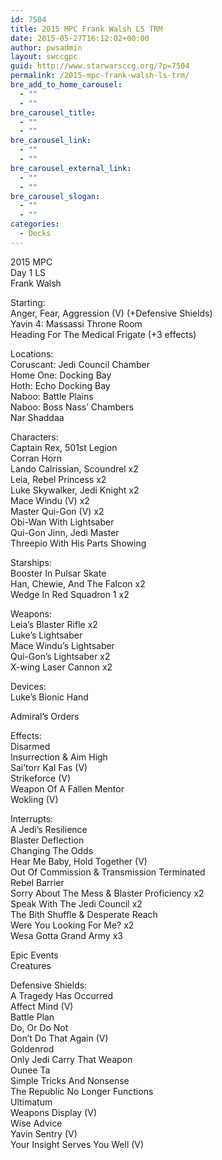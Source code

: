 ```yaml
---
id: 7504
title: 2015 MPC Frank Walsh LS TRM
date: 2015-05-27T16:12:02+00:00
author: pwsadmin
layout: swccgpc
guid: http://www.starwarsccg.org/?p=7504
permalink: /2015-mpc-frank-walsh-ls-trm/
bre_add_to_home_carousel:
  - ""
  - ""
bre_carousel_title:
  - ""
  - ""
bre_carousel_link:
  - ""
  - ""
bre_carousel_external_link:
  - ""
  - ""
bre_carousel_slogan:
  - ""
  - ""
categories:
  - Decks
---
```

2015 MPC  
Day 1 LS  
Frank Walsh

Starting:  
Anger, Fear, Aggression (V) (+Defensive Shields)  
Yavin 4: Massassi Throne Room  
Heading For The Medical Frigate (+3 effects)

Locations:  
Coruscant: Jedi Council Chamber  
Home One: Docking Bay  
Hoth: Echo Docking Bay  
Naboo: Battle Plains  
Naboo: Boss Nass&#8217; Chambers  
Nar Shaddaa

Characters:  
Captain Rex, 501st Legion  
Corran Horn  
Lando Calrissian, Scoundrel x2  
Leia, Rebel Princess x2  
Luke Skywalker, Jedi Knight x2  
Mace Windu (V) x2  
Master Qui-Gon (V) x2  
Obi-Wan With Lightsaber  
Qui-Gon Jinn, Jedi Master  
Threepio With His Parts Showing

Starships:  
Booster In Pulsar Skate  
Han, Chewie, And The Falcon x2  
Wedge In Red Squadron 1 x2

Weapons:  
Leia&#8217;s Blaster Rifle x2  
Luke&#8217;s Lightsaber  
Mace Windu&#8217;s Lightsaber  
Qui-Gon&#8217;s Lightsaber x2  
X-wing Laser Cannon x2

Devices:  
Luke&#8217;s Bionic Hand

Admiral&#8217;s Orders

Effects:  
Disarmed  
Insurrection & Aim High  
Sai&#8217;torr Kal Fas (V)  
Strikeforce (V)  
Weapon Of A Fallen Mentor  
Wokling (V)

Interrupts:  
A Jedi&#8217;s Resilience  
Blaster Deflection  
Changing The Odds  
Hear Me Baby, Hold Together (V)  
Out Of Commission & Transmission Terminated  
Rebel Barrier  
Sorry About The Mess & Blaster Proficiency x2  
Speak With The Jedi Council x2  
The Bith Shuffle & Desperate Reach  
Were You Looking For Me? x2  
Wesa Gotta Grand Army x3

Epic Events  
Creatures

Defensive Shields:  
A Tragedy Has Occurred  
Affect Mind (V)  
Battle Plan  
Do, Or Do Not  
Don&#8217;t Do That Again (V)  
Goldenrod  
Only Jedi Carry That Weapon  
Ounee Ta  
Simple Tricks And Nonsense  
The Republic No Longer Functions  
Ultimatum  
Weapons Display (V)  
Wise Advice  
Yavin Sentry (V)  
Your Insight Serves You Well (V)